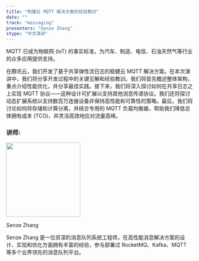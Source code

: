 ```yaml
---
title: "构建云 MQTT 解决方案的经验教训"
date: ""
track: "messaging"
presenters: "Senze Zhang"
stype: "中文演讲"
---
```


MQTT 已成为物联网 (IoT) 的事实标准，为汽车、制造、电信、石油天然气等行业的众多应用提供支持。

在腾讯云，我们开发了基于共享弹性流日志的稳健云 MQTT 解决方案。在本次演讲中，我们将分享开发过程中的关键见解和经验教训。我们将首先概述整体架构，重点介绍性能优化，并分享最佳实践。接下来，我们将深入探讨如何在共享日志之上实现 MQTT 协议——这种设计可扩展以支持其他消息传递协议。我们还将探讨动态扩展系统以支持数百万连接设备并保持高性能和可靠性的策略。最后，我们将讨论如何将存储和计算分离，并结合专用的 MQTT 负载均衡器，帮助我们降低总体拥有成本 (TCO)，并灵活高效地应对流量高峰。

### 讲师:

<img src="https://sessionize.com/image/8338-400o400o1-J1yXkRRbD17bMbsVpMyBw8.png" width="200" /><br/>

Senze Zhang

Senze Zhang 是一位资深的消息队列系统工程师，在高性能消息解决方案的设计、实现和优化方面拥有丰富的经验，参与部署过 RocketMQ、Kafka、MQTT 等多个业界领先的消息队列平台。